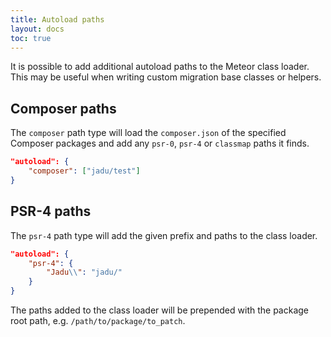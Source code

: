 ```yaml
---
title: Autoload paths
layout: docs
toc: true
---
```

It is possible to add additional autoload paths to the Meteor class loader. This may be useful when writing custom migration base classes or helpers.

## Composer paths

The `composer` path type will load the `composer.json` of the specified Composer packages and add any `psr-0`, `psr-4` or `classmap` paths it finds.

```json
"autoload": {
    "composer": ["jadu/test"]
}
```

## PSR-4 paths

The `psr-4` path type will add the given prefix and paths to the class loader.

```json
"autoload": {
    "psr-4": {
        "Jadu\\": "jadu/"
    }
}
```

The paths added to the class loader will be prepended with the package root path, e.g. `/path/to/package/to_patch`.
